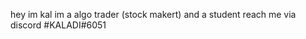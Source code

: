 hey im kal im a algo trader (stock makert) and a student 
reach me via discord #KALADI#6051

<!---
kaladi62/kaladi62 is a ✨ special ✨ repository because its `README.md` (this file) appears on your GitHub profile.
You can click the Preview link to take a look at your changes.
--->
